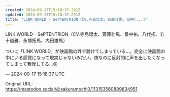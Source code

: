 ```yaml
---
created: 2024-09-17T15:18:37.291Z
updated: 2024-09-17T15:18:37.291Z
title: "LINK WORLD - SePTENTRION（CV.寺島惇太、斉藤壮馬、畠中[...]"
---
```


<p>LINK WORLD - SePTENTRION（CV.寺島惇太、斉藤壮馬、畠中祐、八代拓、五十嵐雅、永塚拓馬、内田雄馬）</p><p>ついに「LINK WORLD」が映画館の外で聴けてしまっている…。完全に映画館の中にいる感覚になって現実じゃないみたい。夜なのに反射的に声を出したくなってしまって我慢してる…😣</p>

&mdash; 2024-09-17 15:18:37 UTC

Original URL: https://mastodon.social/@sakuramochi0/113153560889834951
